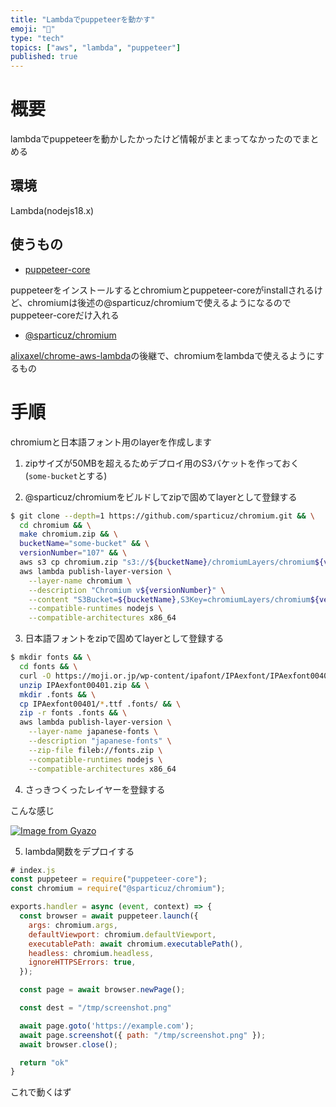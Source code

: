 ```yaml
---
title: "Lambdaでpuppeteerを動かす"
emoji: "💨"
type: "tech"
topics: ["aws", "lambda", "puppeteer"]
published: true
---
```


# 概要

lambdaでpuppeteerを動かしたかったけど情報がまとまってなかったのでまとめる


## 環境

Lambda(nodejs18.x)


## 使うもの

- [puppeteer-core](https://github.com/puppeteer/puppeteer/tree/main#puppeteer-core)

puppeteerをインストールするとchromiumとpuppeteer-coreがinstallされるけど、chromiumは後述の@sparticuz/chromiumで使えるようになるのでpuppeteer-coreだけ入れる

- [@sparticuz/chromium](https://github.com/Sparticuz/chromium)

[alixaxel/chrome-aws-lambda](https://github.com/alixaxel/chrome-aws-lambda)の後継で、chromiumをlambdaで使えるようにするもの


# 手順

chromiumと日本語フォント用のlayerを作成します

1. zipサイズが50MBを超えるためデプロイ用のS3バケットを作っておく (`some-bucket`とする)

2. @sparticuz/chromiumをビルドしてzipで固めてlayerとして登録する

```bash
$ git clone --depth=1 https://github.com/sparticuz/chromium.git && \
  cd chromium && \
  make chromium.zip && \
  bucketName="some-bucket" && \
  versionNumber="107" && \
  aws s3 cp chromium.zip "s3://${bucketName}/chromiumLayers/chromium${versionNumber}.zip" && \
  aws lambda publish-layer-version \
    --layer-name chromium \
    --description "Chromium v${versionNumber}" \
    --content "S3Bucket=${bucketName},S3Key=chromiumLayers/chromium${versionNumber}.zip" \
    --compatible-runtimes nodejs \
    --compatible-architectures x86_64
```

3. 日本語フォントをzipで固めてlayerとして登録する
```bash
$ mkdir fonts && \
  cd fonts && \
  curl -O https://moji.or.jp/wp-content/ipafont/IPAexfont/IPAexfont00401.zip && \
  unzip IPAexfont00401.zip && \
  mkdir .fonts && \
  cp IPAexfont00401/*.ttf .fonts/ && \
  zip -r fonts .fonts && \
  aws lambda publish-layer-version \
    --layer-name japanese-fonts \
    --description "japanese-fonts" \
    --zip-file fileb://fonts.zip \
    --compatible-runtimes nodejs \
    --compatible-architectures x86_64
```

4. さっきつくったレイヤーを登録する

こんな感じ

[![Image from Gyazo](https://i.gyazo.com/1ebe3a5a7ee85488af29fd6c35e3c7c7.png)](https://gyazo.com/1ebe3a5a7ee85488af29fd6c35e3c7c7)

5. lambda関数をデプロイする

```js
# index.js
const puppeteer = require("puppeteer-core");
const chromium = require("@sparticuz/chromium");

exports.handler = async (event, context) => {
  const browser = await puppeteer.launch({
    args: chromium.args,
    defaultViewport: chromium.defaultViewport,
    executablePath: await chromium.executablePath(),
    headless: chromium.headless,
    ignoreHTTPSErrors: true,
  });

  const page = await browser.newPage();

  const dest = "/tmp/screenshot.png"

  await page.goto('https://example.com');
  await page.screenshot({ path: "/tmp/screenshot.png" });
  await browser.close();

  return "ok"
}

```


これで動くはず
